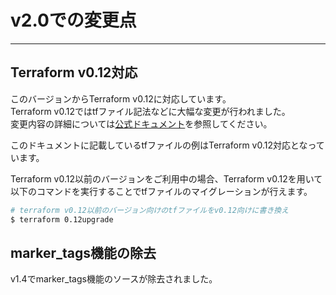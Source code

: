 # v2.0での変更点

---

## Terraform v0.12対応

このバージョンからTerraform v0.12に対応しています。  
Terraform v0.12ではtfファイル記法などに大幅な変更が行われました。  
変更内容の詳細については[公式ドキュメント](https://terraform.io/docs/)を参照してください。

このドキュメントに記載しているtfファイルの例はTerraform v0.12対応となっています。

Terraform v0.12以前のバージョンをご利用中の場合、Terraform v0.12を用いて以下のコマンドを実行することでtfファイルのマイグレーションが行えます。

```bash
# terraform v0.12以前のバージョン向けのtfファイルをv0.12向けに書き換え
$ terraform 0.12upgrade
```

## marker_tags機能の除去
   
v1.4でmarker_tags機能のソースが除去されました。 
